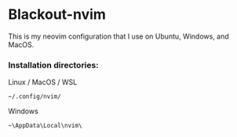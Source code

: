 # Blackout-nvim

This is my neovim configuration that I use on Ubuntu, Windows, and MacOS. 

### Installation directories:

Linux / MacOS / WSL
```
~/.config/nvim/
```

Windows
```
~\AppData\Local\nvim\
```
